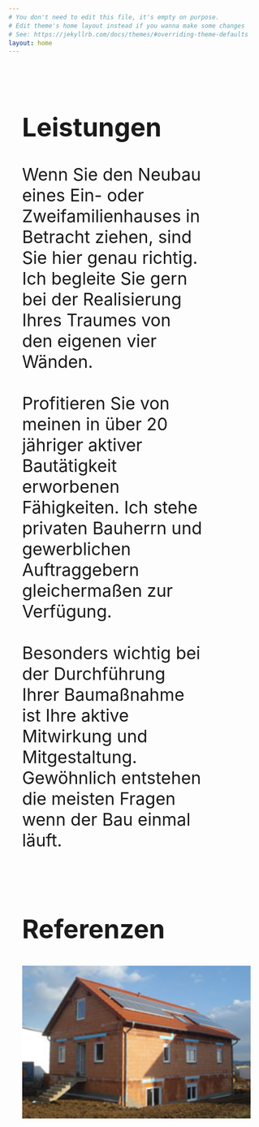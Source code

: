 ```yaml
---
# You don't need to edit this file, it's empty on purpose.
# Edit theme's home layout instead if you wanna make some changes
# See: https://jekyllrb.com/docs/themes/#overriding-theme-defaults
layout: home
---
```


<div id="leistungen" class="page1" style="font-size: 3.5vmin; padding: 20pt;">
  <h2>Leistungen</h2>

  <div style="padding-right: 20%;">
    <div>
      Wenn Sie den Neubau eines Ein- oder Zweifamilienhauses in Betracht ziehen, sind Sie hier genau richtig. Ich begleite Sie gern bei der Realisierung Ihres Traumes von den eigenen vier Wänden.
    </div>
    <br>
    <div>
      Profitieren Sie von meinen in über 20 jähriger aktiver Bautätigkeit erworbenen Fähigkeiten. Ich stehe privaten Bauherrn und gewerblichen Auftraggebern gleichermaßen zur Verfügung.
    </div>
    <br>
    <div>
      Besonders wichtig bei der Durchführung Ihrer Baumaßnahme ist Ihre aktive Mitwirkung und Mitgestaltung. Gewöhnlich entstehen die meisten Fragen wenn der Bau einmal läuft.
    </div>
  </div>
</div>
<div id="referenzen" class="page2" style="font-size: 3.5vmin; padding: 20pt;">
  <h2>Referenzen</h2>

  <div style="margin: 0 auto;">
    <img src="img/slide/03.jpg" style="width: 80vmin; height: auto;" />
  </div>
</div>

<script>
  function scaleLandingPage(page) {
    page.css("top", 0);
    page.css("height", window.innerHeight);
  }

  function scaleBkgnd(page) {
    var screenRatio = window.innerWidth / window.innerHeight;
    page.css("background-size", (screenRatio > 4 / 3) ? "100% auto" : "auto 100%");
  }

  function adjustBkgnd() {
    var pageHome = $("#home");
    var pageLeistungen = $("#leistungen");
    var pageReferenzen = $("#referenzen");

    scaleLandingPage(pageHome);

    scaleBkgnd(pageHome);
    scaleBkgnd(pageLeistungen);
    scaleBkgnd(pageReferenzen);
  }

  $(window).resize(function() { adjustBkgnd() });
  $(window).ready(function() { adjustBkgnd() });
</script>

